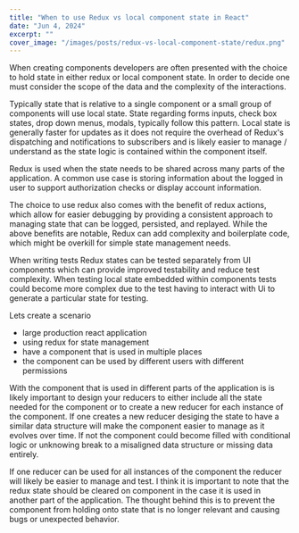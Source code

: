 ```yaml
---
title: "When to use Redux vs local component state in React"
date: "Jun 4, 2024"
excerpt: ""
cover_image: "/images/posts/redux-vs-local-component-state/redux.png"
---
```


When creating components developers are often presented with the choice to hold state in either redux or local component state. In order to decide one must consider the scope of the data and the complexity of the interactions.

Typically state that is relative to a single component or a small group of components will use local state. State regarding forms inputs, check box states, drop down menus, modals, typically follow this pattern. Local state is generally faster for updates as it does not require the overhead of Redux's dispatching and notifications to subscribers and is likely easier to manage / understand as the state logic is contained within the component itself.

Redux is used when the state needs to be shared across many parts of the application. A common use case is storing information about the logged in user to support authorization checks or display account information.

The choice to use redux also comes with the benefit of redux actions, which allow for easier debugging by providing a consistent approach to managing state that can be logged, persisted, and replayed. While the above benefits are notable, Redux can add complexity and boilerplate code, which might be overkill for simple state management needs.

When writing tests Redux states can be tested separately from UI components which can provide improved testability and reduce test complexity. When testing local state embedded within components tests could become more complex due to the test having to interact with Ui to generate a particular state for testing.

Lets create a scenario

- large production react application
- using redux for state management
- have a component that is used in multiple places
- the component can be used by different users with different permissions

With the component that is used in different parts of the application is is likely important to design your reducers to either include all the state needed for the component or to create a new reducer for each instance of the component. If one creates a new reducer desiging the state to have a similar data structure will make the component easier to manage as it evolves over time. If not the component could become filled with conditional logic or unknowing break to a misaligned data structure or missing data entirely.

If one reducer can be used for all instances of the component the reducer will likely be easier to manage and test. I think it is important to note that the redux state should be cleared on component in the case it is used in another part of the application. The thought behind this is to prevent the component from holding onto state that is no longer relevant and causing bugs or unexpected behavior.
